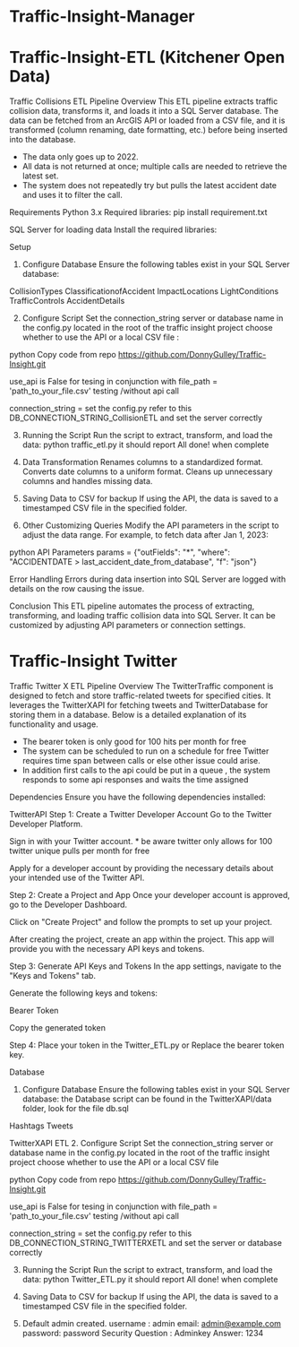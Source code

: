# Traffic-Insight-Manager


# Traffic-Insight-ETL (Kitchener Open Data)
Traffic Collisions ETL Pipeline
Overview
This ETL pipeline extracts traffic collision data, transforms it, and loads it into a SQL Server database. The data can be fetched from an ArcGIS API or loaded from a CSV file, and it is transformed (column renaming, date formatting, etc.) before being inserted into the database.
* The data only goes up to 2022.
* All data is not returned at once; multiple calls are needed to retrieve the latest set.
* The system does not repeatedly try but pulls the latest accident date and uses it to filter the call.

Requirements
Python 3.x
Required libraries:
pip install requirement.txt

SQL Server for loading data
Install the required libraries:


Setup
1. Configure Database
Ensure the following tables exist in your SQL Server database:

CollisionTypes
ClassificationofAccident
ImpactLocations
LightConditions
TrafficControls
AccidentDetails

2. Configure Script
Set the connection_string server or database name in the config.py located in the root of the traffic insight project
choose whether to use the API or a local CSV file :

python
Copy code from repo https://github.com/DonnyGulley/Traffic-Insight.git

use_api is False for tesing in conjunction with file_path = 'path_to_your_file.csv'  testing /without api call

connection_string = set the config.py refer to this DB_CONNECTION_STRING_CollisionETL and set the server correctly 

3. Running the Script
Run the script to extract, transform, and load the data:
python traffic_etl.py
it should report All done! when complete

4. Data Transformation
Renames columns to a standardized format.
Converts date columns to a uniform format.
Cleans up unnecessary columns and handles missing data.

5. Saving Data to CSV for backup
If using the API, the data is saved to a timestamped CSV file in the specified folder.

6. Other 
Customizing Queries
Modify the API parameters in the script to adjust the data range. For example, to fetch data after Jan 1, 2023:

python
API Parameters
params = {"outFields": "*", "where": "ACCIDENTDATE > last_accident_date_from_database", "f": "json"}

Error Handling
Errors during data insertion into SQL Server are logged with details on the row causing the issue.

Conclusion
This ETL pipeline automates the process of extracting, transforming, and loading traffic collision data into SQL Server. It can be customized by adjusting API parameters or connection settings.

# Traffic-Insight Twitter
Traffic Twitter X ETL Pipeline
Overview
The TwitterTraffic component is designed to fetch and store traffic-related tweets for specified cities. It leverages the TwitterXAPI for fetching tweets and TwitterDatabase for storing them in a database. Below is a detailed explanation of its functionality and usage.
* The bearer token is only  good for 100 hits per month for free
* The system can be scheduled to run on a schedule for free Twitter requires time span between calls or else other issue could arise.
* In addition first calls to the api could be put in a queue , the system responds to some api responses and waits the time assigned

Dependencies
Ensure you have the following dependencies installed:


TwitterAPI
Step 1: Create a Twitter Developer Account
Go to the Twitter Developer Platform.

Sign in with your Twitter account. * be aware twitter only allows for 100 twitter unique pulls per month for free

Apply for a developer account by providing the necessary details about your intended use of the Twitter API.

Step 2: Create a Project and App
Once your developer account is approved, go to the Developer Dashboard.

Click on "Create Project" and follow the prompts to set up your project.

After creating the project, create an app within the project. This app will provide you with the necessary API keys and tokens.

Step 3: Generate API Keys and Tokens
In the app settings, navigate to the "Keys and Tokens" tab.

Generate the following keys and tokens:

Bearer Token

Copy the generated token

Step 4: Place your token in the Twitter_ETL.py
or Replace the bearer token key.

Database
1. Configure Database
Ensure the following tables exist in your SQL Server database:
the Database script can be found in the TwitterXAPI/data folder, look for the file db.sql

Hashtags
Tweets

TwitterXAPI ETL
2. Configure Script
Set the connection_string server or database name in the config.py located in the root of the traffic insight project
choose whether to use the API or a local CSV file

python
Copy code from repo https://github.com/DonnyGulley/Traffic-Insight.git

use_api is False for tesing in conjunction with file_path = 'path_to_your_file.csv'  testing /without api call

connection_string = set the config.py refer to this DB_CONNECTION_STRING_TWITTERXETL and set the server or database correctly 

3. Running the Script
Run the script to extract, transform, and load the data:
python Twitter_ETL.py
it should report All done! when complete

4. Saving Data to CSV for backup
If using the API, the data is saved to a timestamped CSV file in the specified folder.

5. Default admin created.
   username : admin 
   email: admin@example.com 
   password: password 
   Security Question : Adminkey 
   Answer: 1234